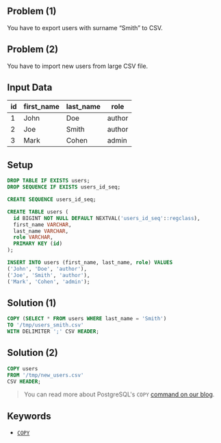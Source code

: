## Problem (1)

You have to export users with surname “Smith” to CSV.


## Problem (2)

You have to import new users from large CSV file.


## Input Data

| id | first_name | last_name | role   |
|----|------------|-----------|--------|
| 1  | John       | Doe       | author |
| 2  | Joe        | Smith     | author |
| 3  | Mark       | Cohen     | admin  |


## Setup

```sql
DROP TABLE IF EXISTS users;
DROP SEQUENCE IF EXISTS users_id_seq;

CREATE SEQUENCE users_id_seq;

CREATE TABLE users (
  id BIGINT NOT NULL DEFAULT NEXTVAL('users_id_seq'::regclass),
  first_name VARCHAR,
  last_name VARCHAR,
  role VARCHAR,
  PRIMARY KEY (id)
);

INSERT INTO users (first_name, last_name, role) VALUES
('John', 'Doe', 'author'),
('Joe', 'Smith', 'author'),
('Mark', 'Cohen', 'admin');
```


## Solution (1)

```sql
COPY (SELECT * FROM users WHERE last_name = 'Smith')
TO '/tmp/users_smith.csv'
WITH DELIMITER ';' CSV HEADER;
```


## Solution (2)

```sql
COPY users
FROM '/tmp/new_users.csv'
CSV HEADER;
```

> You can read more about PostgreSQL's `COPY` [command on our blog](https://infinum.com/the-capsized-eight/superfast-csv-imports-using-postgresqls-copy).

## Keywords

*	[`COPY`](https://www.postgresql.org/docs/current/sql-copy.html)
